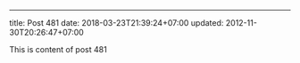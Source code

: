 ---
title: Post 481
date: 2018-03-23T21:39:24+07:00
updated: 2012-11-30T20:26:47+07:00

This is content of post 481